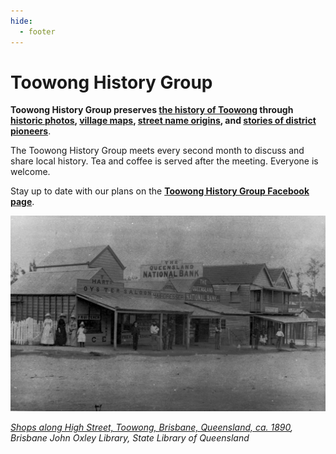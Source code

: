 ```yaml
---
hide:
  - footer
---
```


# Toowong History Group

**Toowong History Group preserves [the history of Toowong](history.md) through [historic photos](photos.md), [village maps](maps.md), [street name origins](streets.md), and [stories of district pioneers](books.md)**.

The Toowong History Group meets every second month to discuss and share local history. Tea and coffee is served after the meeting. Everyone is welcome.

Stay up to date with our plans on the **[Toowong History Group Facebook page](https://www.facebook.com/toowonghistorygroup/)**.


![Shops along High Street, Toowong, Brisbane, Queensland, ca. 1890](assets/photos/toowong-high-street-shops.jpg)

*[Shops along High Street, Toowong, Brisbane, Queensland, ca. 1890](http://onesearch.slq.qld.gov.au/permalink/f/1upgmng/slq_alma21256972890002061), Brisbane John Oxley Library, State Library of Queensland*
